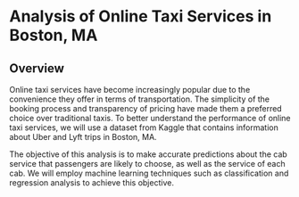# Analysis of Online Taxi Services in Boston, MA
## Overview
Online taxi services have become increasingly popular due to the convenience they offer in terms of transportation. The simplicity of the booking process and transparency of pricing have made them a preferred choice over traditional taxis. To better understand the performance of online taxi services, we will use a dataset from Kaggle that contains information about Uber and Lyft trips in Boston, MA.

The objective of this analysis is to make accurate predictions about the cab service that passengers are likely to choose, as well as the service of each cab. We will employ machine learning techniques such as classification and regression analysis to achieve this objective. 

